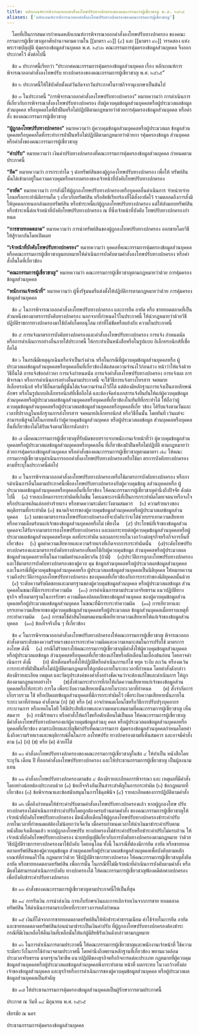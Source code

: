 ```yaml
---
title: หลักเกณฑ์การพิจารณาออกคําสั่งลงโทษปรับทางปกครองของคณะกรรมการผู้เชี่ยวชาญ พ.ศ. ๒๕๖๕
aliases: ['หลักเกณฑ์การพิจารณาออกคําสั่งลงโทษปรับทางปกครองของคณะกรรมการผู้เชี่ยวชาญ']
---
```



&emsp;โดยที่เป็นการสมควรกําหนดหลักเกณฑ์การพิจารณาออกคําสั่งลงโทษปรับทางปกครอง
ของคณะกรรมการผู้เชี่ยวชาญอาศัยอํานาจตามความใน [[มาตรา ๑๖]] (๔) และ [[มาตรา ๙๐]] วรรคสอง
แห่งพระราชบัญญัติ คุ้มครองข้อมูลส่วนบุคคล พ.ศ. ๒๕๖๒
คณะกรรมการคุ้มครองข้อมูลส่วนบุคคล จึงออกประกาศไว้ ดังต่อไปนี้

&emsp;ข้อ ๑ ประกาศนี้เรียกว่า “ประกาศคณะกรรมการคุ้มครองข้อมูลส่วนบุคคล เรื่อง
            หลักเกณฑ์การพิจารณาออกคําสั่งลงโทษปรับ
            ทางปกครองของคณะกรรมการผู้เชียวชาญ พ.ศ. ๒๕๖๕”

&emsp;ข้อ ๒ ประกาศนี้ให้ใช้บังคับตั้งแต่วันถัดจากวันประกาศในราชกิจจานุเบกษาเป็นต้นไป

&emsp;ข้อ ๓ ในประกาศนี้ “การพิจารณาออกคําสั่งลงโทษปรับทางปกครอง” หมายความว่า
การดําเนินการที่เกี่ยวกับการพิจารณาสั่งลงโทษปรับทางปกครอง
กับผู้ควบคุมข้อมูลส่วนบุคคลหรือผู้ประมวลผลข้อมูลส่วนบุคคล
หรือบุคคลใดที่ฝ่าฝืนหรือไม่ปฏิบัติตามกฎหมายว่าด้วยการคุ้มครองข้อมูลส่วนบุคคล
หรือคําสั่ง ของคณะกรรมการผู้เชียวชาญ

**“ผู้ถูกลงโทษปรับทางปกครอง”** หมายความว่า ผู้ควบคุมข้อมูลส่วนบุคคลหรือผู้ประมวลผล
ข้อมูลส่วนบุคคลหรือบุคคลใดที่กระทําการฝ่าฝืนหรือไม่ปฏิบัติตามกฎหมายว่าด้วยกา
รคุ้มครองข้อมูล ส่วนบุคคล หรือคําสั่งของคณะกรรมการผู้เชี่ยวชาญ

**“ค่าปรับ”** หมายความว่า เงินค่าปรับทางปกครองที่คณะกรรมการคุ้มครองข้อมูลส่วนบุคคล
กําหนดตามประกาศนี้

**“ยึด”** หมายความว่า การกระทําใด ๆ ต่อทรัพย์สินของผู้ถูกลงโทษปรับทางปกครอง เพื่อให้
ทรัพย์สินนั้นได้เข้ามาอยู่ในความควบคุมหรือครอบครองของเจ้าหน้าที่บังคับโทษปรับทางปกครอง

**“อายัด”** หมายความว่า การสังมิให้ผู้ถูกลงโทษปรับทางปกครองหรือบุคคลอื่นดําเนินการ
จําหน่ายจ่ายโอนหรือกระทํานิติกรรมใด ๆ เกี่ยวกับทรัพย์สิน หรือสิทธิเรียกร้องที่ได้สั่งอายัดไว้
รวมตลอดถึงการสั่งมิให้บุคคลภายนอกส่งมอบทรัพย์สิน หรือชําระหนี้แก่ผู้ถูกลงโทษปรับทางปกครอง
แต่ให้ส่งมอบทรัพย์สินหรือชําระหนี้ต่อเจ้าหน้าที่บังคับโทษปรับทางปกครอง
ณ ที่ซึ่งเจ้าหน้าที่บังคับ โทษปรับทางปกครองกําหนด

**“การขายทอดตลาด”** หมายความว่า การนําทรัพย์สินของผู้ถูกลงโทษปรับทางปกครอง ออกขายโดยวิธีให้สู้ราคากันโดยเปิดเผย

**“เจ้าหน้าที่บังคับโทษปรับทางปกครอง”** หมายความว่า บุคคลที่คณะกรรมการคุ้มครองข้อมูลส่วนบุคคล
หรือคณะกรรมการผู้เชี่ยวชาญมอบหมายให้ดําเนินการบังคับตามคําสั่งลงโทษปรับทางปกครอง
หรือคําสั่งอื่นใดที่เกี่ยวข้อง

**“คณะกรรมการผู้เชี่ยวชาญ”** หมายความว่า คณะกรรมการผู้เชี่ยวชาญตามกฎหมายว่าด้วย การคุ้มครองข้อมูลส่วนบุคคล

**“พนักงานเจ้าหน้าที่”** หมายความว่า ผู้ซึ่งรัฐมนตรีแต่งตั้งให้ปฏิบัติการตามกฎหมายว่าด้วย การคุ้มครองข้อมูลส่วนบุคคล

&emsp;ข้อ ๔ ในการพิจารณาออกคําสั่งลงโทษปรับทางปกครอง และการยึด อายัด หรือ
ขายทอดตลาดที่เป็นส่วนหนึ่งของมาตรการบังคับทางปกครอง
นอกจากที่กําหนดไว้ในประกาศนี้
ให้นํากฎหมายว่าด้วยวิธีปฏิบัติราชการทางปกครองมาใช้บังคับโดยอนุโลม
เท่าที่ไม่ขัดหรือแย้งกับ ความในประกาศนี้

&emsp;ข้อ ๕ การแจ้งมาตรการบังคับทางปกครองและคําสั่งลงโทษปรับทางปกครอง การแจ้ง
กําหนดนัด หรือการดําเนินการอย่างอื่นภายใต้ประกาศนี้
ให้กระทําเป็นหนังสือหรือในรูปแบบ อิเล็กทรอนิกส์ที่เชื่อถือได้

&emsp;ข้อ ๖ ในกรณีมีเหตุฉุกเฉินหรือจําเป็นเร่งด่วน หรือในกรณีที่ผู้ควบคุมข้อมูลส่วนบุคคลหรือ
ผู้ประมวลผลข้อมูลส่วนบุคคลหรือบุคคลอื่นที่เกี่ยวข้องได้แสดงความจํานงไว้ก่อนล่วง
หน้าว่าให้แจ้งด้วย วิธีอื่นได้ การแจ้งข้อกล่าวหา การแจ้งกําหนดนัด
การแจ้งคําสั่งลงโทษปรับทางปกครอง การแจ้งผล การพิจารณา
หรือการดําเนินการอย่างอื่นตามประกาศนี้ จะใช้วิธีการแจ้งทางโทรสาร จดหมาย
อิเล็กทรอนิกส์ หรือวิธีอื่นตามที่ผู้นั้นได้แจ้งความจํานงไว้ก็ได้
แต่ต้องมีหลักฐานการแจ้งเป็นลายลักษณ์อักษร
หรือในรูปแบบอิเล็กทรอนิกส์ที่เชื่อถือได้ และต้องจัดส่งเอกสารแจ้งยืนยันให้แก่ผู้ควบคุมข้อมูล
ส่วนบุคคลหรือผู้ประมวลผลข้อมูลส่วนบุคคลหรือบุคคลที่เกี่ยวข้องในทันทีที่กระทําได้
ให้ถือว่าผู้ควบคุมข้อมูลส่วนบุคคลหรือผู้ประมวลผลข้อมูลส่วนบุคคลหรือบุคคลที่เกี่ย
วข้อง ได้รับแจ้งตามวันและเวลาที่ปรากฏในหลักฐานการส่งโทรสาร
จดหมายอิเล็กทรอนิกส์ หรือวิธีอื่นนั้น โดยทันที
เว้นแต่จะสามารถพิสูจน์ได้ในภายหลังว่าผู้ควบคุมข้อมูลส่วนบุคคล
หรือผู้ประมวลผลข้อมูล ส่วนบุคคลหรือบุคคลอื่นที่เกี่ยวข้องไม่ได้รับแจ้งตามวิธีการดังกล่าว

&emsp;ข้อ ๗ เมื่อคณะกรรมการผู้เชี่ยวชาญที่รับผิดชอบทราบจากพนักงานเจ้าหน้าที่ว่า
ผู้ควบคุมข้อมูลส่วนบุคคลหรือผู้ประมวลผลข้อมูลส่วนบุคคลหรือบุคคลอื่น
ที่เกี่ยวข้องฝ่าฝืนหรือไม่ปฏิบัติ ตามกฎหมายว่าด้วยการคุ้มครองข้อมูลส่วนบุคคล
หรือคําสั่งของคณะกรรมการผู้เชี่ยวชาญตามมาตรา ๗๔
ให้คณะกรรมการผู้เชี่ยวชาญดําเนินการออกคําสั่งลงโทษปรับทางปกครองหรือใช้มา
ตรการบังคับทางปกครอง ตามที่ระบุในประกาศนี้ต่อไป


&emsp;ข้อ ๘ ในการพิจารณาออกคําสั่งลงโทษปรับทางปกครองหรือใช้มาตรการบังคับทางปกครอง
หรือการดําเนินการอื่นใดตามประกาศนี้เพื่อลงโทษปรับทางปกครองกับผู้ควบคุมข้อมู
ลส่วนบุคคลหรือ ผู้ประมวลผลข้อมูลส่วนบุคคลหรือบุคคลอื่นที่เกี่ยวข้อง
ให้คณะกรรมการผู้เชี่ยวชาญคํานึงถึงปัจจัย ดังต่อไปนี้
&emsp;(๑) รายละเอียดการกระทําผิดที่เกิดขึ้น
โดยเฉพาะกรณีที่เป็นการกระทําผิดโดยเจตนาหรือจงใจ
หรือประมาทเลินเล่ออย่างร้ายแรง หรือขาดความระมัดระวังตามสมควร
&emsp;(๒) ความร้ายแรงของพฤติกรรมที่กระทําผิด (๓)
ขนาดกิจการของผู้ควบคุมข้อมูลส่วนบุคคลหรือผู้ประมวลผลข้อมูลส่วนบุคคล
&emsp;(๔) ผลของมาตรการลงโทษปรับทางปกครองที่จะบังคับว่าจะได้ช่วยบรรเทาความเสียหาย
หรือความเดือดร้อนแก่เจ้าของข้อมูลส่วนบุคคลหรือไม่ เพียงใด
&emsp;(๕) ประโยชน์ที่เจ้าของข้อมูลส่วนบุคคลจะได้รับจากมาตรการลงโทษปรับทางปกครอง
และผลกระทบต่อผู้ควบคุมข้อมูลส่วนบุคคลหรือผู้ประมวลผลข้อมูลส่วนบุคคลหรือบุค
คลที่กระทําผิด และผลกระทบในวงกว้างต่อธุรกิจหรือกิจการอื่นที่เกี่ยวข้อง
&emsp;(๖) มูลค่าความเสียหายและความร้ายแรงที่เกิดจากการกระทําผิดนั้น
&emsp;(๗)ระดับโทษปรับทางปกครองและมาตรการบังคับทางปกครองที่เคยใช้กับผู้ควบคุมข้อมูล
ส่วนบุคคลหรือผู้ประมวลผลข้อมูลส่วนบุคคลรายอื่นในความผิดทํานองเดียวกัน (ถ้ามี)
&emsp;(๘)ประวัติการถูกลงโทษปรับทางปกครองและใช้มาตรการบังคับทางปกครองของผู้ควบ
คุม ข้อมูลส่วนบุคคลหรือผู้ประมวลผลข้อมูลส่วนบุคคล
และในกรณีที่ผู้ควบคุมข้อมูลส่วนบุคคลหรือ
ผู้ประมวลผลข้อมูลส่วนบุคคลเป็นนิติบุคคล
ให้หมายความรวมถึงประวัติการถูกลงโทษปรับทางปกครอง
ของบุคคลที่เกี่ยวข้องกับการกระทําของนิติบุคคลนั้นด้วย
&emsp;(๙) ระดับความรับผิดชอบและมาตรฐานของผู้ควบคุมข้อมูลส่วนบุคคล
หรือผู้ประมวลผลข้อมูล ส่วนบุคคลในขณะที่มีการกระทําความผิด
&emsp;(๑๐) การดําเนินการตามประมวลจริยธรรม แนวปฏิบัติทางธุรกิจ
หรือมาตรฐานในการรักษา ความมั่นคงปลอดภัยของข้อมูลส่วนบุคคล
ของผู้ควบคุมข้อมูลส่วนบุคคลหรือผู้ประมวลผลข้อมูลส่วนบุคคล ในขณะที่มีการกระทําความผิด
&emsp;(๑๑) การเยียวยาและบรรเทาความเสียหายของผู้ควบคุมข้อมูลส่วนบุคคลหรือผู้ประมวลผล
ข้อมูลส่วนบุคคลเมื่อทราบเหตุที่กระทําความผิด
&emsp;(๑๒) การชดใช้ค่าสินไหมทดแทนเพื่อเยียวยาความเสียหายให้แก่เจ้าของข้อมูลส่วนบุคคล
&emsp;(๑๓) ข้อเท็จจริงอื่น ๆ ที่เกี่ยวข้อง

&emsp;ข้อ ๙ ในการพิจารณาออกคําสั่งลงโทษปรับทางปกครองให้คณะกรรมการผู้เชี่ยวชาญ
พิจารณาออกคําสั่งตามระดับของความร้ายแรงของการกระทําความผิดและความเหมาะสมในการปรับใช้ มาตรการลงโทษ ดังนี้
&emsp;(๑) กรณีไม่ร้ายแรงให้คณะกรรมการผู้เชี่ยวชาญมีคําสั่งให้ผู้ควบคุมข้อมูลส่วนบุคคล
หรือผู้ประมวลผลข้อมูล ส่วนบุคคลหรือบุคคลที่เกี่ยวข้องแก้ไขหรือตักเตือนในเบื้องต้นก่อน
โดยอาจดําเนินการ ดังนี้
&emsp;&emsp;(ก) ตักเตือนหรือสั่งให้ปฏิบัติหรือดําเนินการแก้ไข หยุด ระงับ ละเว้น หรืองดเว้น
การกระทําที่ฝ่าฝืนหรือไม่ปฏิบัติตามกฎหมายให้ถูกต้องภายในระยะเวลาที่กําหนด
โดยคําสั่งดังกล่าว ต้องมีรายละเอียด เหตุผล
และวัตถุประสงค์ของคําสั่งอย่างชัดเจนว่าจะต้องแก้ไขและดําเนินการ
ให้ถูกต้องตามกฎหมายอย่างไร
&emsp;&emsp;(ข)สั่งห้ามกระทําการที่ก่อให้เกิดความเสียหายแก่เจ้าของข้อมูลส่วนบุคคลหรือให้กระทํา
การใด เพื่อระงับความเสียหายนั้นภายในระยะเวลาที่กําหนด
&emsp;&emsp;(ค) สั่งจํากัดการเก็บรวบรวม ใช้ หรือเปิดเผยข้อมูลส่วนบุคคลที่มีการกระทําผิดไว้
เพื่อระงับความเสียหายนั้นภายในระยะเวลาที่กําหนด
คําสั่งตาม (ก) (ข) หรือ (ค) อาจกําหนดเงื่อนไขหรือวิธีการปรับปรุงบุคลากร
กระบวนการ หรือเทคโนโลยี
ให้มีประสิทธิภาพและความเหมาะสมตามที่คณะกรรมการผู้เชี่ยวชาญ เห็นสมควร
&emsp;(๒) กรณีร้ายแรง หรือคําสั่งให้แก้ไขหรือตักเตือนไม่เป็นผล
ให้คณะกรรมการผู้เชี่ยวชาญมีคําสั่งลงโทษปรับทางปกครองแก่ผู้ควบคุมข้อมูลส่วนบุ
คคล หรือผู้ประมวลผลข้อมูลส่วนบุคคลหรือบุคคลที่เกี่ยวข้อง
ตามระเบียบและบัญชีค่าปรับที่คณะกรรมการ
คุ้มครองข้อมูลส่วนบุคคลกําหนดโดยคํานึงถึงความร้ายแรงและพฤติการณ์อื่นในการ
ลงโทษปรับ ทางปกครองตามที่เห็นสมควร และอาจมีคําสั่งตาม (๑) (ก) (ข) หรือ (ค)
ด้วยก็ได้

&emsp;ข้อ ๑๐ คําสั่งลงโทษปรับทางปกครองของคณะกรรมการผู้เชี่ยวชาญในข้อ ๔
ให้ทําเป็น หนังสือโดยระบุวัน เดือน ปี ที่ออกคําสั่งลงโทษปรับทางปกครอง
และให้ประธานกรรมการผู้เชี่ยวชาญ เป็นผู้ลงนามแทน

&emsp;ข้อ ๑๑ คําสั่งลงโทษปรับทางปกครองตามข้อ ๔ ต้องมีรายละเอียดการพิจารณา และ
เหตุผลที่มีคําสั่ง โดยอย่างน้อยต้องประกอบด้วย
(๑) ข้อเท็จจริงอันเป็นสาระสําคัญในการกระทําผิด
(๒) ข้อกฎหมายที่เกี่ยวข้อง
(๓) ข้อพิจารณาและข้อสนับสนุนในการใช้ดุลพินิจ
(๔) รายละเอียดของการปฏิบัติตามคําสั่ง

&emsp;ข้อ ๑๒ เมื่อถึงกําหนดให้ชําระค่าปรับตามคําสั่งลงโทษปรับทางปกครองแล้ว
หากผู้ถูกลงโทษ ปรับทางปกครองไม่ดําเนินการชําระค่าปรับโดยถูกต้องครบถ้วนตามคําสั่ง
ของคณะกรรมการผู้เชี่ยวชาญให้เจ้าหน้าที่บังคับโทษปรับทางปกครอง
มีหนังสือเตือนให้ผู้ถูกลงโทษปรับทางปกครองชําระค่าปรับ ภายในเวลาที่กําหนดแต่ต้องไม่น้อยกว่าเจ็ดวัน
เมื่อครบกําหนดเวลาให้นําเงินมาชําระค่าปรับตามหนังสือแจ้งเตือนแล้ว
หากผู้ถูกลงโทษปรับ ทางปกครองไม่ชําระค่าปรับหรือชําระค่าปรับไม่ครบถ้วน
ให้เจ้าหน้าที่บังคับโทษปรับทางปกครอง
นําบทบัญญัติเกี่ยวกับการบังคับทางปกครองตามกฎหมาย
ว่าด้วยวิธีปฏิบัติราชการทางปกครองมาใช้บังคับ โดยอนุโลม ทั้งนี้ ในกรณีที่ต้องมีการยึด อายัด
หรือขายทอดตลาดทรัพย์สินของผู้ควบคุมข้อมูล
ส่วนบุคคลหรือผู้ประมวลผลข้อมูลส่วนบุคคลเพื่อบังคับตามหลักเกณฑ์ที่กําหนดไว้ใน
กฎหมายว่าด้วย วิธีปฏิบัติราชการทางปกครอง ให้คณะกรรมการผู้เชี่ยวชาญสั่งยึด
อายัด หรือขายทอดตลาดทรัพย์สิน เพื่อการนั้น
ในกรณีที่ไม่มีเจ้าหน้าที่ดําเนินการบังคับตามคําสั่ง
หรือมีแต่ไม่สามารถดําเนินการบังคับ ทางปกครองได้
ให้คณะกรรมการผู้เชี่ยวชาญฟ้องคดีต่อศาลปกครอง
เพื่อบังคับชําระค่าปรับทางปกครอง

&emsp;ข้อ ๑๓ คําสั่งของคณะกรรมการผู้เชี่ยวชาญตามประกาศนี้ให้เป็นที่สุด

&emsp;ข้อ ๑๔ การรับเงิน การนําส่งเงิน การเก็บรักษาเงินและการเบิกจ่ายเงินจากการขาย
ทอดตลาดทรัพย์สิน ให้ดําเนินการตามระเบียบที่กระทรวงการคลังกําหนด

&emsp;ข้อ ๑๕ เงินที่ได้จากการขายทอดตลาดทรัพย์สินให้หักชําระค่าธรรมเนียม
ค่าใช้จ่ายในการยึด อายัด และขายทอดตลาดทรัพย์สินก่อนนํามาชําระเป็นเงินค่าปรับ
ที่ผู้ถูกลงโทษปรับทางปกครองต้องชําระ
กรณีที่มีเงินเหลือให้คืนเงินที่เหลือนั้นให้แก่ผู้มีสิทธิรับเงินดังกล่าวตามกฎหมาย

&emsp;ข้อ ๑๖ ในการดําเนินการตามประกาศนี้ ให้คณะกรรมการผู้เชี่ยวชาญและพนักงานเจ้าหน้าที่
ใช้ความระมัดระวังในการใช้อํานาจตามประกาศนี้ โดยคํานึงถึงพยานหลักฐานที่เกี่ยวข้อง
พยานแวดล้อม ประมวลจริยธรรม มาตรฐานวิชาชีพ แนวปฏิบัติของธุรกิจหรือกิจการแต่ละประเภท
กฎหมายที่ผู้ควบคุมข้อมูลส่วนบุคคลหรือผู้ประมวลผลข้อมูลส่วนบุคคลพึงกระทําตาม
หน้าที่ ผลกระทบ ในวงกว้างทั้งต่อเจ้าของข้อมูลส่วนบุคคล
และธุรกิจหรือการดําเนินการของผู้ควบคุมข้อมูลส่วนบุคคล
หรือผู้ประมวลผลข้อมูลส่วนบุคคลเป็นสําคัญ

&emsp;ข้อ ๑๗ ให้ประธานกรรมการคุ้มครองข้อมูลส่วนบุคคลเป็นผู้รักษาการตามประกาศนี้

ประกาศ ณ วันที่ ๑๔ มิถุนายน พ.ศ. ๒๕๖๕

เธียรชัย ณ นคร

ประธานกรรมการคุ้มครองข้อมูลส่วนบุคคล